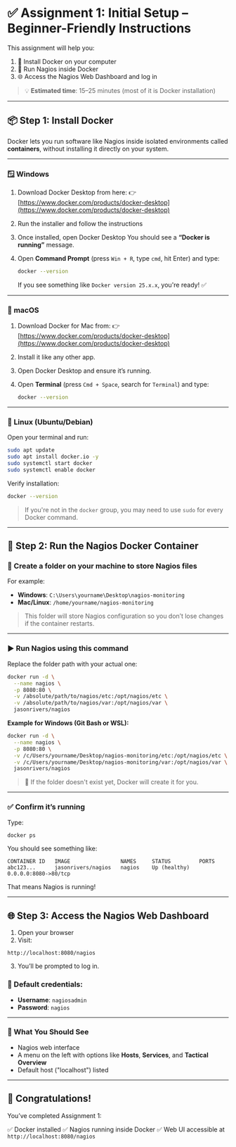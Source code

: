 # ✅ Assignment 1: Initial Setup – Beginner-Friendly Instructions

This assignment will help you:

1. 🧩 Install Docker on your computer
2. 🐳 Run Nagios inside Docker
3. 🌐 Access the Nagios Web Dashboard and log in

> 💡 **Estimated time**: 15–25 minutes (most of it is Docker installation)

---

## 📦 Step 1: Install Docker

Docker lets you run software like Nagios inside isolated environments called **containers**, without installing it directly on your system.

---

### 🪟 Windows

1. Download Docker Desktop from here:
   👉 [https://www.docker.com/products/docker-desktop](https://www.docker.com/products/docker-desktop)

2. Run the installer and follow the instructions

3. Once installed, open Docker Desktop
   You should see a **“Docker is running”** message.

4. Open **Command Prompt** (press `Win + R`, type `cmd`, hit Enter) and type:

   ```bash
   docker --version
   ```

   If you see something like `Docker version 25.x.x`, you're ready! ✅

---

### 🍎 macOS

1. Download Docker for Mac from:
   👉 [https://www.docker.com/products/docker-desktop](https://www.docker.com/products/docker-desktop)

2. Install it like any other app.

3. Open Docker Desktop and ensure it’s running.

4. Open **Terminal** (press `Cmd + Space`, search for `Terminal`) and type:

   ```bash
   docker --version
   ```

---

### 🐧 Linux (Ubuntu/Debian)

Open your terminal and run:

```bash
sudo apt update
sudo apt install docker.io -y
sudo systemctl start docker
sudo systemctl enable docker
```

Verify installation:

```bash
docker --version
```

> If you're not in the `docker` group, you may need to use `sudo` for every Docker command.

---

## 🐳 Step 2: Run the Nagios Docker Container

### 📝 Create a folder on your machine to store Nagios files

For example:

* **Windows**: `C:\Users\yourname\Desktop\nagios-monitoring`
* **Mac/Linux**: `/home/yourname/nagios-monitoring`

> This folder will store Nagios configuration so you don’t lose changes if the container restarts.

---

### ▶️ Run Nagios using this command

Replace the folder path with your actual one:

```bash
docker run -d \
  --name nagios \
  -p 8080:80 \
  -v /absolute/path/to/nagios/etc:/opt/nagios/etc \
  -v /absolute/path/to/nagios/var:/opt/nagios/var \
  jasonrivers/nagios
```

**Example for Windows (Git Bash or WSL):**

```bash
docker run -d \
  --name nagios \
  -p 8080:80 \
  -v /c/Users/yourname/Desktop/nagios-monitoring/etc:/opt/nagios/etc \
  -v /c/Users/yourname/Desktop/nagios-monitoring/var:/opt/nagios/var \
  jasonrivers/nagios
```

> 📁 If the folder doesn't exist yet, Docker will create it for you.

---

### ✅ Confirm it’s running

Type:

```bash
docker ps
```

You should see something like:

```
CONTAINER ID   IMAGE                NAMES     STATUS         PORTS
abc123...      jasonrivers/nagios   nagios    Up (healthy)   0.0.0.0:8080->80/tcp
```

That means Nagios is running!

---

## 🌐 Step 3: Access the Nagios Web Dashboard

1. Open your browser
2. Visit:

```
http://localhost:8080/nagios
```

3. You’ll be prompted to log in.

### 🔐 Default credentials:

* **Username**: `nagiosadmin`
* **Password**: `nagios`

---

### 🧪 What You Should See

* Nagios web interface
* A menu on the left with options like **Hosts**, **Services**, and **Tactical Overview**
* Default host ("localhost") listed

---

## 🎉 Congratulations!

You’ve completed Assignment 1:

✅ Docker installed
✅ Nagios running inside Docker
✅ Web UI accessible at `http://localhost:8080/nagios`